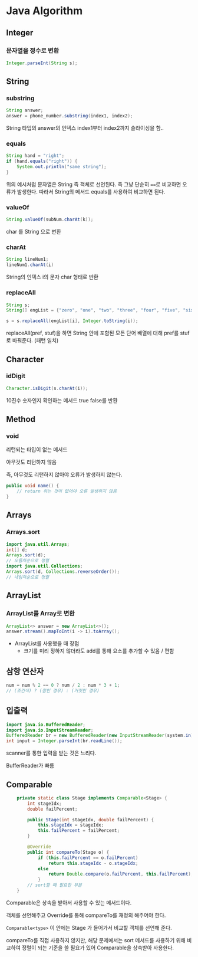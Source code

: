 # Java Algorithm

## Integer

### 문자열을 정수로 변환

```java
Integer.parseInt(String s);
```



## String

### substring

```java
String answer;
answer = phone_number.substring(index1, index2);
```

String 타입의 answer의 인덱스 index1부터 index2까지 슬라이싱을 함..

### equals

```java
String hand = "right";
if (hand.equals("right")) {
    System.out.println("same string");
}
```

위의 예시처럼 문자열은 String 즉 객체로 선언된다. 즉 그냥 단순히 `==`로 비교하면 오류가 발생한다. 따라서 String의 메서드 equals를 사용하여 비교하면 된다.



### valueOf

```java
String.valueOf(subNum.charAt(k));
```

char 를 String 으로 변환



### charAt

```java
String lineNum1;
lineNum1.charAt(i)
```

String의 인덱스 i의 문자 char 형태로 반환



### replaceAll

```java
String s;
String[] engList = {"zero", "one", "two", "three", "four", "five", "six", "seven", "eight", "nine"};

s = s.replaceAll(engList[i], Integer.toString(i));
```

replaceAll(pref, stuf)을 하면 String 안에 포함된 모든 단어 배열에 대해 pref를 stuf로 바꿔준다. (패턴 일치)



## Character

### idDigit 

```java
Character.isDigit(s.charAt(i));
```

10진수 숫자인지 확인하는 메서드 true false를 반환



## Method

### void

리턴되는 타입이 없는 메서드

아무것도 리턴하지 않음

즉, 아무것도 리턴하지 않아야 오류가 발생하지 않는다.

```java
public void name() {
    // return 하는 것이 없어야 오류 발생하지 않음
}
```







## Arrays

### Arrays.sort

```java
import java.util.Arrays;
int[] d;
Arrays.sort(d);
// 오름차순으로 정렬
import java.util.Collections;
Arrays.sort(d, Collections.reverseOrder());
// 내림차순으로 정렬
```



## ArrayList

### ArrayList를 Array로 변환

```java
ArrayList<> answer = new ArrayList<>();
answer.stream().mapToInt(i -> i).toArray();
```

- ArrayList를 사용했을 때 장점
  - 크기를 미리 정하지 않더라도 add를 통해 요소를 추가할 수 있음 / 편함



## 삼항 연산자

```java
num = num % 2 == 0 ? num / 2 : num * 3 + 1;
// (조건식) ? (참인 경우) : (거짓인 경우)
```



## 입출력

```java
import java.io.BufferedReader;
import java.io.InputStreamReader;
BufferedReader br = new BufferedReader(new InputStreamReader(system.in));
int input = Integer.parseInt(br.readLine());
```

scanner를 통한 입력을 받는 것은 느리다.

BufferReader가 빠름



## Comparable

```java
    private static class Stage implements Comparable<Stage> {
        int stageIdx;
        double failPercent;

        public Stage(int stageIdx, double failPercent) {
            this.stageIdx = stageIdx;
            this.failPercent = failPercent;
        }

        @Override
        public int compareTo(Stage o) {
            if (this.failPercent == o.failPercent)
                return this.stageIdx - o.stageIdx;
            else
                return Double.compare(o.failPercent, this.failPercent);
            }
        // sort할 때 필요한 부분
    }
```

Comparable은 상속을 받아서 사용할 수 있는 메서드이다.

객체를 선언해주고 Override를 통해 compareTo를 재정의 해주어야 한다.

`Comparable<type>` 이 안에는 Stage 가 들어가서 비교할 객체를 선언해 준다.

compareTo를 직접 사용하지 않지만, 해당 문제에서는 sort 메서드를 사용하기 위해 비교하여 정렬이 되는 기준을 쓸 필요가 있어 Comparable을 상속받아 사용한다.

